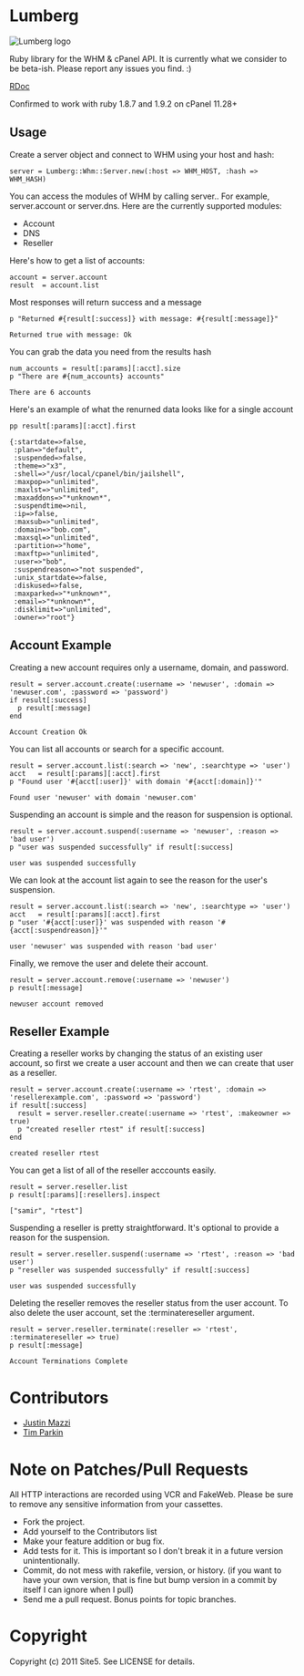 Lumberg
=======

![Lumberg logo](http://i.imgur.com/xC4Sw.jpg)

Ruby library for the WHM & cPanel API. It is currently what we consider to be beta-ish. Please report any issues you find. :)

[RDoc](http://rdoc.info/github/site5/lumberg/master/frames)

Confirmed to work with ruby 1.8.7 and 1.9.2 on cPanel 11.28+

Usage
-----

Create a server object and connect to WHM using your host and hash:

    server = Lumberg::Whm::Server.new(:host => WHM_HOST, :hash => WHM_HASH)

You can access the modules of WHM by calling server.<module>. For example, server.account or server.dns. Here are the currently supported modules:

* Account
* DNS
* Reseller


Here's how to get a list of accounts:

    account = server.account
    result  = account.list

Most responses will return success and a message

    p "Returned #{result[:success]} with message: #{result[:message]}"

    Returned true with message: Ok

You can grab the data you need from the results hash

    num_accounts = result[:params][:acct].size
    p "There are #{num_accounts} accounts"

    There are 6 accounts


Here's an example of what the renurned data looks like for a single account

    pp result[:params][:acct].first

    {:startdate=>false,
     :plan=>"default",
     :suspended=>false,
     :theme=>"x3",
     :shell=>"/usr/local/cpanel/bin/jailshell",
     :maxpop=>"unlimited",
     :maxlst=>"unlimited",
     :maxaddons=>"*unknown*",
     :suspendtime=>nil,
     :ip=>false,
     :maxsub=>"unlimited",
     :domain=>"bob.com",
     :maxsql=>"unlimited",
     :partition=>"home",
     :maxftp=>"unlimited",
     :user=>"bob",
     :suspendreason=>"not suspended",
     :unix_startdate=>false,
     :diskused=>false,
     :maxparked=>"*unknown*",
     :email=>"*unknown*",
     :disklimit=>"unlimited",
     :owner=>"root"}



Account Example
---------------

Creating a new account requires only a username, domain, and password.

    result = server.account.create(:username => 'newuser', :domain => 'newuser.com', :password => 'password')
    if result[:success]
      p result[:message]
    end 

    Account Creation Ok


You can list all accounts or search for a specific account.

    result = server.account.list(:search => 'new', :searchtype => 'user')
    acct   = result[:params][:acct].first
    p "Found user '#{acct[:user]}' with domain '#{acct[:domain]}'"

    Found user 'newuser' with domain 'newuser.com'


Suspending an account is simple and the reason for suspension is optional.

    result = server.account.suspend(:username => 'newuser', :reason => 'bad user')
    p "user was suspended successfully" if result[:success]

    user was suspended successfully

We can look at the account list again to see the reason for the user's suspension.

    result = server.account.list(:search => 'new', :searchtype => 'user')
    acct   = result[:params][:acct].first
    p "user '#{acct[:user]}' was suspended with reason '#{acct[:suspendreason]}'"

    user 'newuser' was suspended with reason 'bad user'

Finally, we remove the user and delete their account.

    result = server.account.remove(:username => 'newuser')
    p result[:message]

    newuser account removed



Reseller Example
----------------

Creating a reseller works by changing the status of an existing user account, so first we create a user account and then we can create that user as a reseller.

    result = server.account.create(:username => 'rtest', :domain => 'resellerexample.com', :password => 'password')
    if result[:success] 
      result = server.reseller.create(:username => 'rtest', :makeowner => true)
      p "created reseller rtest" if result[:success]
    end     

    created reseller rtest

You can get a list of all of the reseller acccounts easily.

    result = server.reseller.list
    p result[:params][:resellers].inspect

    ["samir", "rtest"]

Suspending a reseller is pretty straightforward. It's optional to provide a reason for the suspension.

    result = server.reseller.suspend(:username => 'rtest', :reason => 'bad user')
    p "reseller was suspended successfully" if result[:success]

    user was suspended successfully
    
Deleting the reseller removes the reseller status from the user account. To also delete the user account, set the :terminatereseller argument.

    result = server.reseller.terminate(:reseller => 'rtest', :terminatereseller => true)
    p result[:message]

    Account Terminations Complete

Contributors
============

* [Justin Mazzi](http://github.com/jmazzi)
* [Tim Parkin](http://github.com/tparkin)

Note on Patches/Pull Requests
=============================
All HTTP interactions are recorded using VCR and FakeWeb. Please be sure to remove any sensitive information from your cassettes.
 
* Fork the project.
* Add yourself to the Contributors list
* Make your feature addition or bug fix.
* Add tests for it. This is important so I don't break it in a
  future version unintentionally.
* Commit, do not mess with rakefile, version, or history.
  (if you want to have your own version, that is fine but bump version in a commit by itself I can ignore when I pull)
* Send me a pull request. Bonus points for topic branches.

Copyright
=========

Copyright (c) 2011 Site5. See LICENSE for details.

